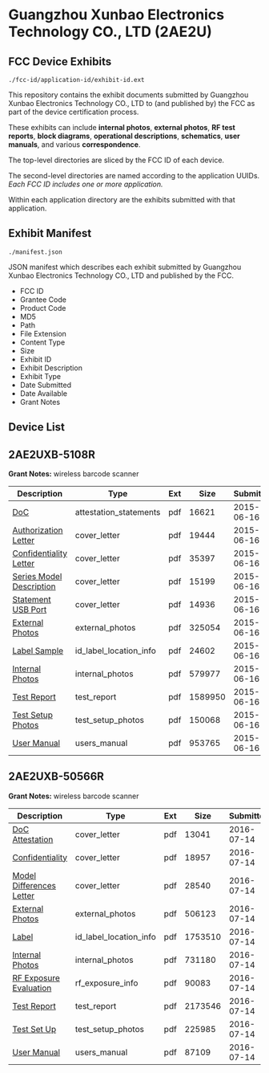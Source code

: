 # Guangzhou Xunbao Electronics Technology CO., LTD (2AE2U)
## FCC Device Exhibits

```
./fcc-id/application-id/exhibit-id.ext
```

This repository contains the exhibit documents submitted by Guangzhou Xunbao Electronics Technology CO., LTD to (and published by) the FCC as part of the device certification process.

These exhibits can include **internal photos**, **external photos**, **RF test reports**, **block diagrams**, **operational descriptions**, **schematics**, **user manuals**, and various **correspondence**.

The top-level directories are sliced by the FCC ID of each device.

The second-level directories are named according to the application UUIDs. *Each FCC ID includes one or more application.*

Within each application directory are the exhibits submitted with that application. 

## Exhibit Manifest

```
./manifest.json
```

JSON manifest which describes each exhibit submitted by Guangzhou Xunbao Electronics Technology CO., LTD and published by the FCC.

- FCC ID
- Grantee Code
- Product Code
- MD5
- Path
- File Extension
- Content Type
- Size
- Exhibit ID
- Exhibit Description
- Exhibit Type
- Date Submitted
- Date Available
- Grant Notes

## Device List
## 2AE2UXB-5108R
**Grant Notes:** wireless barcode scanner

| Description | Type | Ext | Size | Submitted | Available |
| ----------- | ---- | --- | ---- | --------- | --------- |
| [DoC](2AE2UXB-5108R/fb65d3384036b81e81da8bfd7300574d/2649044.pdf) | attestation_statements | pdf | 16621 | 2015-06-16 | 2015-06-16 |
| [Authorization Letter](2AE2UXB-5108R/fb65d3384036b81e81da8bfd7300574d/2649046.pdf) | cover_letter | pdf | 19444 | 2015-06-16 | 2015-06-16 |
| [Confidentiality Letter](2AE2UXB-5108R/fb65d3384036b81e81da8bfd7300574d/2649047.pdf) | cover_letter | pdf | 35397 | 2015-06-16 | 2015-06-16 |
| [Series Model Description](2AE2UXB-5108R/fb65d3384036b81e81da8bfd7300574d/2649051.pdf) | cover_letter | pdf | 15199 | 2015-06-16 | 2015-06-16 |
| [Statement USB Port](2AE2UXB-5108R/fb65d3384036b81e81da8bfd7300574d/2649054.pdf) | cover_letter | pdf | 14936 | 2015-06-16 | 2015-06-16 |
| [External Photos](2AE2UXB-5108R/fb65d3384036b81e81da8bfd7300574d/2649045.pdf) | external_photos | pdf | 325054 | 2015-06-16 | 2015-06-16 |
| [Label Sample](2AE2UXB-5108R/fb65d3384036b81e81da8bfd7300574d/2649049.pdf) | id_label_location_info | pdf | 24602 | 2015-06-16 | 2015-06-16 |
| [Internal Photos](2AE2UXB-5108R/fb65d3384036b81e81da8bfd7300574d/2649048.pdf) | internal_photos | pdf | 579977 | 2015-06-16 | 2015-06-16 |
| [Test Report](2AE2UXB-5108R/fb65d3384036b81e81da8bfd7300574d/2649052.pdf) | test_report | pdf | 1589950 | 2015-06-16 | 2015-06-16 |
| [Test Setup Photos](2AE2UXB-5108R/fb65d3384036b81e81da8bfd7300574d/2649053.pdf) | test_setup_photos | pdf | 150068 | 2015-06-16 | 2015-06-16 |
| [User Manual](2AE2UXB-5108R/fb65d3384036b81e81da8bfd7300574d/2649050.pdf) | users_manual | pdf | 953765 | 2015-06-16 | 2015-06-16 |
## 2AE2UXB-50566R
**Grant Notes:** wireless barcode scanner

| Description | Type | Ext | Size | Submitted | Available |
| ----------- | ---- | --- | ---- | --------- | --------- |
| [DoC Attestation](2AE2UXB-50566R/53e6d40a45fc0a342af634f48ffdc4ec/3063748.pdf) | cover_letter | pdf | 13041 | 2016-07-14 | 2016-07-17 |
| [Confidentiality](2AE2UXB-50566R/53e6d40a45fc0a342af634f48ffdc4ec/3063749.pdf) | cover_letter | pdf | 18957 | 2016-07-14 | 2016-07-17 |
| [Model Differences Letter](2AE2UXB-50566R/53e6d40a45fc0a342af634f48ffdc4ec/3063750.pdf) | cover_letter | pdf | 28540 | 2016-07-14 | 2016-07-17 |
| [External Photos](2AE2UXB-50566R/53e6d40a45fc0a342af634f48ffdc4ec/3063751.pdf) | external_photos | pdf | 506123 | 2016-07-14 | 2016-07-17 |
| [Label](2AE2UXB-50566R/53e6d40a45fc0a342af634f48ffdc4ec/3063753.pdf) | id_label_location_info | pdf | 1753510 | 2016-07-14 | 2016-07-17 |
| [Internal Photos](2AE2UXB-50566R/53e6d40a45fc0a342af634f48ffdc4ec/3063752.pdf) | internal_photos | pdf | 731180 | 2016-07-14 | 2016-07-17 |
| [RF Exposure Evaluation](2AE2UXB-50566R/53e6d40a45fc0a342af634f48ffdc4ec/3063759.pdf) | rf_exposure_info | pdf | 90083 | 2016-07-14 | 2016-07-17 |
| [Test Report](2AE2UXB-50566R/53e6d40a45fc0a342af634f48ffdc4ec/3063758.pdf) | test_report | pdf | 2173546 | 2016-07-14 | 2016-07-17 |
| [Test Set Up](2AE2UXB-50566R/53e6d40a45fc0a342af634f48ffdc4ec/3063757.pdf) | test_setup_photos | pdf | 225985 | 2016-07-14 | 2016-07-17 |
| [User Manual](2AE2UXB-50566R/53e6d40a45fc0a342af634f48ffdc4ec/3063760.pdf) | users_manual | pdf | 87109 | 2016-07-14 | 2016-07-17 |
